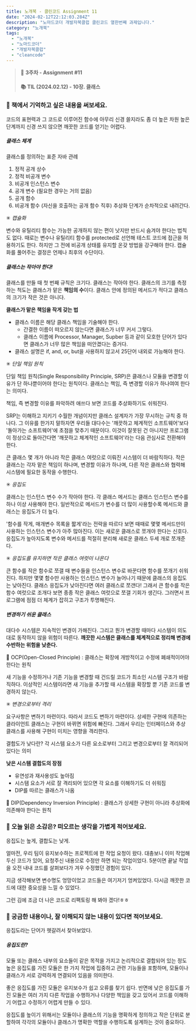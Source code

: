 ```yaml
---
title: 노개북 - 클린코드 Assignment 11
date: "2024-02-12T22:12:03.284Z"
description: "노마드코더 개발자북클럽 클린코드 열한번째 과제입니다."
category: "노개북"
tags:
  - "노개북"
  - "노마드코더"
  - "개발자북클럽"
  - "cleancode"
---
```



> 📌 **3주차 - Assignment #11**
> #### 📚 TIL (2024.02.12) - 10장. 클래스

### 🎈 책에서 기억하고 싶은 내용을 써보세요.

코드의 표현력과 그 코드로 이루어진 함수에 아무리 신경 쓸지라도 좀 더 높은 차원 높은 단계까지 신경 쓰지 않으면 깨끗한 코드를 얻기는 어렵다.

##### 클래스 체계

클래스를 정의하는 표준 자바 관례

1. 정적 공개 상수
2. 정적 비공개 변수
3. 비공개 인스턴스 변수
4. 공개 변수 (필요한 경우는 거의 없음)
5. 공개 함수
6. 비공개 함수 (자신을 호출하는 공개 함수 직후)
추상화 단계가 순차적으로 내려간다.

✳ _캡슐화_

변수와 유틸리티 함수는 가능한 공개하지 않는 편이 낫지만 반드시 숨겨야 한다는 법칙도 없다. 때로는 변수나 유틸리티 함수를 protected로 선언해 테스트 코드에 접근을 허용하기도 한다.
하지만 그 전에 비공개 상태를 유지할 온갖 방법을 강구해야 한다. 캡슐화를 풀어주는 결정은 언제나 최후의 수단이다.


##### 클래스는 작아야 한다!

클래스를 만들 때 첫 번째 규칙은 크기다. 클래스는 작아야 한다.
클래스의 크기를 측정하는 척도는 클래스가 맡은 **책임의 수**이다. 클래스 안에 정의된 메서드가 적다고 클래스의 크기가 작은 것은 아니다.

**클래스가 맡은 책임을 작게 갖는 법**

- 클래스 이름은 해당 클래스 책임을 기술해야 한다.
  - 간결한 이름이 떠오르지 않는다면 클래스가 너무 커서 그렇다.
  - 클래스 이름에 Processor, Manager, Supber 등과 같이 모호한 단어가 있다면 클래스가 너무 많은 책임을 떠안겼다는 증거다.
- 클래스 설명은 if, and, or, but을 사용하지 않고서 25단어 내외로 가능해야 한다.


✳ _단일 책임 원칙_

단일 책임 원칙(Single Responsibility Principle, SRP)은 클래스나 모듈을 변경할 이유가 단 하나뿐이어야 한다는 원칙이다. 
클래스는 책임, 즉 변경할 이유가 하나여여 한다는 의미다.

책임, 즉 변경할 이유를 파악하려 애쓰다 보면 코드를 추상화하기도 쉬워진다.

SRP는 이해하고 지키기 수월한 개념이지만 클래스 설계자가 가장 무시하는 규칙 중 하나다.
그 이유를 한가지 말하자면 우리들 대다수는 '깨끗하고 체계적인 소프트웨어'보다 '돌아가는 소프트웨어'에 초점을 맞추기 때문이다.
이것이 잘못된 건 아니지만 프로그램이 정상으로 돌아간다면 '깨끗하고 체계적인 소프트웨어'라는 다음 관심사로 전환해야 한다.

큰 클래스 몇 개가 아니라 작은 클래스 여럿으로 이뤄진 시스템이 더 바람직하다. 
작은 클래스는 각자 맡은 책임이 하나며, 변경할 이유가 하나며, 다른 작은 클래스와 협력해 시스템에 필요한 동작을 수행한다.


✳ _응집도_


클래스는 인스턴스 변수 수가 작아야 한다. 각 클래스 메서드는 클래스 인스턴스 변수를 하나 이상 사용해야 한다.
일반적으로 메서드가 변수를 더 많이 사용할수록 메서드와 클래스는 응집도가 더 높다.

'함수를 작게, 매개변수 목록을 짧게'라는 전략을 따르다 보면 때때로 몇몇 메서드만이 사용하는 인스턴스 변수가 아주 많아진다.
이는 새로운 클래스로 쪼개야 한다는 신호다. 응집도가 높아지도록 변수와 메서드를 적절히 분리해 새로운 클래스 두세 개로 쪼개준다.

✳ _응집도를 유지하면 작은 클래스 여럿이 나온다_

큰 함수를 작은 함수로 쪼갤 때 변수들을 인스턴스 변수로 바꾼다면 함수를 쪼개기 쉬워진다. 하지만 몇몇 함수만 사용하는 인스턴스 변수가 늘어나기 때문에
클래스의 응집도는 낮아진다. 클래스 응집도가 낮아진다면 여러 클래스로 쪼갠다!
그래서 큰 함수를 작은 함수 여럿으로 조개다 보면 종종 작은 클래스 여럿으로 쪼갤 기회가 생긴다. 그러면서
프로그램에 점점 더 체계가 잡히고 구조가 투명해진다.


##### 변경하기 쉬운 클래스

대다수 시스템은 지속적인 변경이 가해진다. 그리고 뭔가 변경할 때마다 시스템이 의도대로 동작하지 않을 위험이 따른다.
**깨끗한 시스템은 클래스를 체계적으로 정리해 변경에 수반하는 위험을 낮춘다.**

📌 OCP(Open-Closed Principle)
: 클래스는 확장에 개방적이고 수정에 폐쇄적이어야 한다는 원칙

새 기능을 수정하거나 기존 기능을 변경할 때 건드릴 코드가 최소인 시스템 구조가 바람직하다.
이상적인 시스템이라면 새 기능을 추가할 때 시스템을 확장할 뿐 기존 코드를 변경하지 않는다.

✳ _변경으로부터 격리_

요구사항은 변하기 마련이다. 따라서 코드도 변하기 마련이다. 
상세한 구현에 의존하는 클라이언트 클래스는 구현이 바뀌면 위험에 빠진다. 
그래서 우리는 인터페이스와 추상 클래스를 사용해 구현이 미치는 영향을 격리한다.

결합도가 낮다란? 
각 시스템 요소가 다른 요소로부터 그리고 변경으로부터 잘 격리되어 있다는 의미

**낮은 시스템 결합도의 장점**
- 유연성과 재사용성도 높아짐
- 시스템 요소가 서로 잘 격리되어 있으면 각 요소를 이해하기도 더 쉬워짐
- DIP를 따르는 클래스가 나옴

📌 DIP(Dependency Inversion Principle) 
: 클래스가 상세한 구현이 아니라 추상화에 의존해야 한다는 원칙



### 🎈 오늘 읽은 소감은? 떠오르는 생각을 가볍게 적어보세요.

응집도는 높게, 결합도는 낮게.

얼마전, 우리 팀이 유지보수하는 프로젝트에 한 작업 요청이 왔다.
대충보니 이미 작업해두신 코드가 있어, 요청주신 내용으로 수정만 하면 되는 작업이었다. 
5분이면 끝날 작업을 오전 내내 코드를 살펴보다가 겨우 수정했던 경험이 있다.

지금 생각해보면 변수명도 엉망이었고 코드들은 여기저기 엉켜있었다.
다시금 깨끗한 코드에 대한 중요성을 느낄 수 있었다.

그런 김에 조금 더 나은 코드로 리팩토링 해 봐야 겠다!ㅎㅎ

### 🎈 궁금한 내용이나, 잘 이해되지 않는 내용이 있다면 적어보세요.

응집도라는 단어가 헷갈려서 찾아보았다.

##### 응집도란? 
모듈 또는 클래스 내부의 요소들이 같은 목적을 가지고 논리적으로 결합되어 있는 정도<br/>
높은 응집도를 가진 모듈은 한 가지 작업에 집중하고 관련 기능들을 포함하며, 모듈이나 클래스가 서로 강력하게 연결되어 있음을 의미한다.

좋은 응집도를 가진 모듈은 유지보수가 쉽고 오류를 찾기 쉽다. 반면에 낮은 응집도를 가진 모듈은 여러 가지 다른 작업을 수행하거나 다양한 책임을 갖고 있어서
코드를 이해하기 어렵고 수정하기 어렵게 만들 수 있다.

응집도를 높이기 위해서는 모듈이나 클래스의 기능을 명확하게 정의하고 작은 단위로 분할하여 각각의 모듈이나 클래스가 명확한 역할을 수행하도록 설계하는 것이 중요하다.